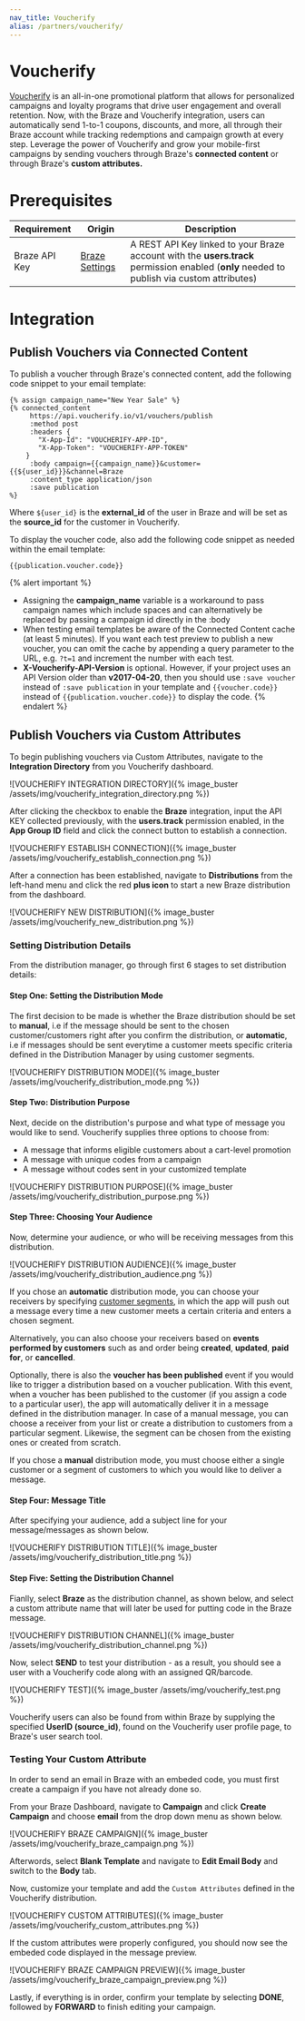 ```yaml
---
nav_title: Voucherify
alias: /partners/voucherify/
---
```


# Voucherify

[Voucherify](https://www.voucherify.io/) is an all-in-one promotional platform that allows for personalized campaigns and loyalty programs that drive user engagement and overall retention. Now, with the Braze and Voucherify integration, users can automatically send 1-to-1 coupons, discounts, and more, all through their Braze account while tracking redemptions and campaign growth at every step. Leverage the power of Voucherify and grow your mobile-first campaigns by sending vouchers through Braze's **connected content** or through Braze's **custom attributes.**


# Prerequisites
Requirement   |Origin| Description
--------------|------|-------------
Braze API Key    |[Braze Settings](https://dashboard.braze.com/sign_in)| A REST API Key linked to your Braze account with the **users.track** permission enabled (**only** needed to publish via custom attributes)

# Integration
## Publish Vouchers via Connected Content
To publish a voucher through Braze's connected content, add the following code snippet to your email template:
```
{% assign campaign_name="New Year Sale" %}
{% connected_content
     https://api.voucherify.io/v1/vouchers/publish
     :method post
     :headers {
       "X-App-Id": "VOUCHERIFY-APP-ID",
       "X-App-Token": "VOUCHERIFY-APP-TOKEN"
 	}
     :body campaign={{campaign_name}}&customer={{${user_id}}}&channel=Braze
     :content_type application/json
     :save publication
%}
```
Where ```${user_id}``` is the **external_id** of the user in Braze and will be set as the **source_id** for the customer in Voucherify.

To display the voucher code, also add the following code snippet as needed within the email template:
```
{{publication.voucher.code}}
```

{% alert important %}
* Assigning the **campaign_name** variable is a workaround to pass campaign names which include spaces and can alternatively be replaced by passing a campaign id directly in the :body
* When testing email templates be aware of the Connected Content cache (at least 5 minutes). If you want each test preview to publish a new voucher, you can omit the cache by appending a query parameter to the URL, e.g. ```?t=1``` and increment the number with each test.
* **X-Voucherify-API-Version** is optional. However, if your project uses an API Version older than **v2017-04-20**, then you should use ```:save voucher``` instead of ```:save publication``` in your template and ``{{voucher.code}}`` instead of ``{{publication.voucher.code}}`` to display the code.
{% endalert %}
## Publish Vouchers via Custom Attributes
To begin publishing vouchers via Custom Attributes, navigate to the **Integration Directory** from you Voucherify dashboard.

![VOUCHERIFY INTEGRATION DIRECTORY]({% image_buster /assets/img/voucherify_integration_directory.png %})

After clicking the checkbox to enable the **Braze** integration, input the API KEY collected previously, with the **users.track** permission enabled, in the **App Group ID** field and click the connect button to establish a connection.

![VOUCHERIFY ESTABLISH CONNECTION]({% image_buster /assets/img/voucherify_establish_connection.png %})

After a connection has been established, navigate to **Distributions** from the left-hand menu and click the red **plus icon** to start a new Braze distribution from the dashboard.

![VOUCHERIFY NEW DISTRIBUTION]({% image_buster /assets/img/voucherify_new_distribution.png %})

### Setting Distribution Details
From the distribution manager, go through first 6 stages to set distribution details:
#### Step One: Setting the Distribution Mode
The first decision to be made is whether the Braze distribution should be set to **manual**, i.e if the message should be sent to the chosen customer/customers right after you confirm the distribution, or **automatic**, i.e if messages should be sent everytime a customer meets specific criteria defined in the Distribution Manager by using customer segments.

![VOUCHERIFY DISTRIBUTION MODE]({% image_buster /assets/img/voucherify_distribution_mode.png %})

#### Step Two: Distribution Purpose
Next, decide on the distribution's purpose and what type of message you would like to send. Voucherify supplies three options to choose from:
* A message that informs eligible customers about a cart-level promotion 
* A message with unique codes from a campaign
* A message without codes sent in your customized template

![VOUCHERIFY DISTRIBUTION PURPOSE]({% image_buster /assets/img/voucherify_distribution_purpose.png %})

#### Step Three: Choosing Your Audience
Now, determine your audience, or who will be receiving messages from this distribution. 

![VOUCHERIFY DISTRIBUTION AUDIENCE]({% image_buster /assets/img/voucherify_distribution_audience.png %})

If you chose an **automatic** distribution mode, you can choose your receivers by specifying [customer segments](https://support.voucherify.io/article/51-customer-segments), in which the app will push out a message every time a new customer meets a certain criteria and enters a chosen segment.

Alternatively, you can also choose your receivers based on **events performed by customers** such as and order being **created**, **updated**, **paid for**, or **cancelled**.

Optionally, there is also the **voucher has been published** event if you would like to trigger a distribution based on a voucher publication. With this event, when a voucher has been published to the customer (if you assign a code to a particular user), the app will automatically deliver it in a message defined in the distribution manager. In case of a manual message, you can choose a receiver from your list or create a distribution to customers from a particular segment. Likewise, the segment can be chosen from the existing ones or created from scratch.

If you chose a **manual** distribution mode, you must choose either a single customer or a segment of customers to which you would like to deliver a message.

#### Step Four: Message Title
After specifying your audience, add a subject line for your message/messages as shown below.

![VOUCHERIFY DISTRIBUTION TITLE]({% image_buster /assets/img/voucherify_distribution_title.png %})

#### Step Five: Setting the Distribution Channel
Fianlly, select **Braze** as the distribution channel, as shown below, and select a custom attribute name that will later be used for putting code in the Braze message.

![VOUCHERIFY DISTRIBUTION CHANNEL]({% image_buster /assets/img/voucherify_distribution_channel.png %})


Now, select **SEND** to test your distribution - as a result, you should see a user with a Voucherify code along with an assigned QR/barcode. 

![VOUCHERIFY TEST]({% image_buster /assets/img/voucherify_test.png %})

Voucherify users can also be found from within Braze by supplying the specified **UserID (source_id)**, found on the Voucherify user profile page, to Braze's user search tool.

### Testing Your Custom Attribute
In order to send an email in Braze with an embeded code, you must first create a campaign if you have not already done so. 

From your Braze Dashboard, navigate to **Campaign** and click **Create Campaign** and choose **email** from the drop down menu as shown below.

![VOUCHERIFY BRAZE CAMPAIGN]({% image_buster /assets/img/voucherify_braze_campaign.png %})

Afterwords, select **Blank Template** and navigate to **Edit Email Body** and switch to the **Body** tab.

Now, customize your template and add the `Custom Attributes` defined in the Voucherify distribution.

![VOUCHERIFY CUSTOM ATTRIBUTES]({% image_buster /assets/img/voucherify_custom_attributes.png %})

If the custom attributes were properly configured, you should now see the embeded code displayed in the message preview.

![VOUCHERIFY BRAZE CAMPAIGN PREVIEW]({% image_buster /assets/img/voucherify_braze_campaign_preview.png %})

Lastly, if everything is in order, confirm your template by selecting **DONE**, followed by **FORWARD** to finish editing your campaign.
